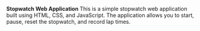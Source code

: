 **Stopwatch Web Application**
This is a simple stopwatch web application built using HTML, CSS, and JavaScript. The application allows you to start, pause, reset the stopwatch, and record lap times.
